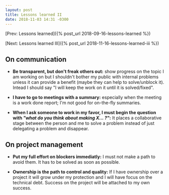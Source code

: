```yaml
---
layout: post
title: Lessons learned II
date: 2018-11-03 14:31 -0300
---
```


[Prev: Lessons learned]({% post_url 2018-09-16-lessons-learned %})

[Next: Lessons learned III]({% post_url 2018-11-16-lessons-learned-iii %})

## On communication

* **Be transparent, but don't freak others out:** show progress on the topic I
  am working on but I shouldn't bother my public with internal problems unless
  it can provide a benefit (maybe they can help to solve/unblock it). Intead I
  should say "I will keep the work on it until it is solved/fixed".

* **I have to go to meetings with a summary:** especially when the meeting is
  a work done report; I'm not good for on-the-fly summaries.

* **When I ask someone to work in my favor, I must begin the question with
  *"what do you think about making X... ?"*:** It places a collaborative stage
  between the person and me to solve a problem instead of just delegating a
  problem and disappear.

## On project management

* **Put my full effort on blockers immediatly:** I must not make a path to avoid
  them. It has to be solved as soon as possible.

* **Ownership is the path to control and quality:** If I have ownership over a
  project it will grow under my protection and I will have focus on the
  technical debt. Success on the project will be attached to my own success.
